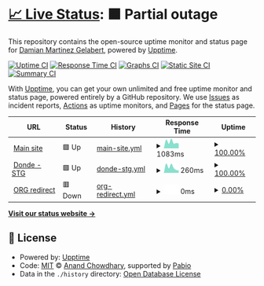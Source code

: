 # [📈 Live Status](https://damipoo.github.io/legendary-pancake): <!--live status--> **🟧 Partial outage**

This repository contains the open-source uptime monitor and status page for [Damian Martinez Gelabert](https://damipoo.github.io/legendary-pancake), powered by [Upptime](https://github.com/upptime/upptime).

[![Uptime CI](https://github.com/damipoo/legendary-pancake/workflows/Uptime%20CI/badge.svg)](https://github.com/damipoo/legendary-pancake/actions?query=workflow%3A%22Uptime+CI%22)
[![Response Time CI](https://github.com/damipoo/legendary-pancake/workflows/Response%20Time%20CI/badge.svg)](https://github.com/damipoo/legendary-pancake/actions?query=workflow%3A%22Response+Time+CI%22)
[![Graphs CI](https://github.com/damipoo/legendary-pancake/workflows/Graphs%20CI/badge.svg)](https://github.com/damipoo/legendary-pancake/actions?query=workflow%3A%22Graphs+CI%22)
[![Static Site CI](https://github.com/damipoo/legendary-pancake/workflows/Static%20Site%20CI/badge.svg)](https://github.com/damipoo/legendary-pancake/actions?query=workflow%3A%22Static+Site+CI%22)
[![Summary CI](https://github.com/damipoo/legendary-pancake/workflows/Summary%20CI/badge.svg)](https://github.com/damipoo/legendary-pancake/actions?query=workflow%3A%22Summary+CI%22)

With [Upptime](https://upptime.js.org), you can get your own unlimited and free uptime monitor and status page, powered entirely by a GitHub repository. We use [Issues](https://github.com/damipoo/legendary-pancake/issues) as incident reports, [Actions](https://github.com/damipoo/legendary-pancake/actions) as uptime monitors, and [Pages](https://damipoo.github.io/legendary-pancake) for the status page.

<!--start: status pages-->
<!-- This summary is generated by Upptime (https://github.com/upptime/upptime) -->
<!-- Do not edit this manually, your changes will be overwritten -->
<!-- prettier-ignore -->
| URL | Status | History | Response Time | Uptime |
| --- | ------ | ------- | ------------- | ------ |
| <img alt="" src="https://icons.duckduckgo.com/ip3/www.huesped.org.ar.ico" height="13"> [Main site](https://www.huesped.org.ar) | 🟩 Up | [main-site.yml](https://github.com/damipoo/legendary-pancake/commits/HEAD/history/main-site.yml) | <details><summary><img alt="Response time graph" src="./graphs/main-site/response-time-week.png" height="20"> 1083ms</summary><br><a href="https://damipoo.github.io/legendary-pancake/history/main-site"><img alt="Response time 1131" src="https://img.shields.io/endpoint?url=https%3A%2F%2Fraw.githubusercontent.com%2Fdamipoo%2Flegendary-pancake%2FHEAD%2Fapi%2Fmain-site%2Fresponse-time.json"></a><br><a href="https://damipoo.github.io/legendary-pancake/history/main-site"><img alt="24-hour response time 832" src="https://img.shields.io/endpoint?url=https%3A%2F%2Fraw.githubusercontent.com%2Fdamipoo%2Flegendary-pancake%2FHEAD%2Fapi%2Fmain-site%2Fresponse-time-day.json"></a><br><a href="https://damipoo.github.io/legendary-pancake/history/main-site"><img alt="7-day response time 1083" src="https://img.shields.io/endpoint?url=https%3A%2F%2Fraw.githubusercontent.com%2Fdamipoo%2Flegendary-pancake%2FHEAD%2Fapi%2Fmain-site%2Fresponse-time-week.json"></a><br><a href="https://damipoo.github.io/legendary-pancake/history/main-site"><img alt="30-day response time 1144" src="https://img.shields.io/endpoint?url=https%3A%2F%2Fraw.githubusercontent.com%2Fdamipoo%2Flegendary-pancake%2FHEAD%2Fapi%2Fmain-site%2Fresponse-time-month.json"></a><br><a href="https://damipoo.github.io/legendary-pancake/history/main-site"><img alt="1-year response time 1131" src="https://img.shields.io/endpoint?url=https%3A%2F%2Fraw.githubusercontent.com%2Fdamipoo%2Flegendary-pancake%2FHEAD%2Fapi%2Fmain-site%2Fresponse-time-year.json"></a></details> | <details><summary><a href="https://damipoo.github.io/legendary-pancake/history/main-site">100.00%</a></summary><a href="https://damipoo.github.io/legendary-pancake/history/main-site"><img alt="All-time uptime 100.00%" src="https://img.shields.io/endpoint?url=https%3A%2F%2Fraw.githubusercontent.com%2Fdamipoo%2Flegendary-pancake%2FHEAD%2Fapi%2Fmain-site%2Fuptime.json"></a><br><a href="https://damipoo.github.io/legendary-pancake/history/main-site"><img alt="24-hour uptime 100.00%" src="https://img.shields.io/endpoint?url=https%3A%2F%2Fraw.githubusercontent.com%2Fdamipoo%2Flegendary-pancake%2FHEAD%2Fapi%2Fmain-site%2Fuptime-day.json"></a><br><a href="https://damipoo.github.io/legendary-pancake/history/main-site"><img alt="7-day uptime 100.00%" src="https://img.shields.io/endpoint?url=https%3A%2F%2Fraw.githubusercontent.com%2Fdamipoo%2Flegendary-pancake%2FHEAD%2Fapi%2Fmain-site%2Fuptime-week.json"></a><br><a href="https://damipoo.github.io/legendary-pancake/history/main-site"><img alt="30-day uptime 100.00%" src="https://img.shields.io/endpoint?url=https%3A%2F%2Fraw.githubusercontent.com%2Fdamipoo%2Flegendary-pancake%2FHEAD%2Fapi%2Fmain-site%2Fuptime-month.json"></a><br><a href="https://damipoo.github.io/legendary-pancake/history/main-site"><img alt="1-year uptime 100.00%" src="https://img.shields.io/endpoint?url=https%3A%2F%2Fraw.githubusercontent.com%2Fdamipoo%2Flegendary-pancake%2FHEAD%2Fapi%2Fmain-site%2Fuptime-year.json"></a></details>
| <img alt="" src="https://icons.duckduckgo.com/ip3/stg.donde.huesped.org.ar.ico" height="13"> [Donde - STG](https://stg.donde.huesped.org.ar/) | 🟩 Up | [donde-stg.yml](https://github.com/damipoo/legendary-pancake/commits/HEAD/history/donde-stg.yml) | <details><summary><img alt="Response time graph" src="./graphs/donde-stg/response-time-week.png" height="20"> 260ms</summary><br><a href="https://damipoo.github.io/legendary-pancake/history/donde-stg"><img alt="Response time 262" src="https://img.shields.io/endpoint?url=https%3A%2F%2Fraw.githubusercontent.com%2Fdamipoo%2Flegendary-pancake%2FHEAD%2Fapi%2Fdonde-stg%2Fresponse-time.json"></a><br><a href="https://damipoo.github.io/legendary-pancake/history/donde-stg"><img alt="24-hour response time 180" src="https://img.shields.io/endpoint?url=https%3A%2F%2Fraw.githubusercontent.com%2Fdamipoo%2Flegendary-pancake%2FHEAD%2Fapi%2Fdonde-stg%2Fresponse-time-day.json"></a><br><a href="https://damipoo.github.io/legendary-pancake/history/donde-stg"><img alt="7-day response time 260" src="https://img.shields.io/endpoint?url=https%3A%2F%2Fraw.githubusercontent.com%2Fdamipoo%2Flegendary-pancake%2FHEAD%2Fapi%2Fdonde-stg%2Fresponse-time-week.json"></a><br><a href="https://damipoo.github.io/legendary-pancake/history/donde-stg"><img alt="30-day response time 264" src="https://img.shields.io/endpoint?url=https%3A%2F%2Fraw.githubusercontent.com%2Fdamipoo%2Flegendary-pancake%2FHEAD%2Fapi%2Fdonde-stg%2Fresponse-time-month.json"></a><br><a href="https://damipoo.github.io/legendary-pancake/history/donde-stg"><img alt="1-year response time 262" src="https://img.shields.io/endpoint?url=https%3A%2F%2Fraw.githubusercontent.com%2Fdamipoo%2Flegendary-pancake%2FHEAD%2Fapi%2Fdonde-stg%2Fresponse-time-year.json"></a></details> | <details><summary><a href="https://damipoo.github.io/legendary-pancake/history/donde-stg">100.00%</a></summary><a href="https://damipoo.github.io/legendary-pancake/history/donde-stg"><img alt="All-time uptime 100.00%" src="https://img.shields.io/endpoint?url=https%3A%2F%2Fraw.githubusercontent.com%2Fdamipoo%2Flegendary-pancake%2FHEAD%2Fapi%2Fdonde-stg%2Fuptime.json"></a><br><a href="https://damipoo.github.io/legendary-pancake/history/donde-stg"><img alt="24-hour uptime 100.00%" src="https://img.shields.io/endpoint?url=https%3A%2F%2Fraw.githubusercontent.com%2Fdamipoo%2Flegendary-pancake%2FHEAD%2Fapi%2Fdonde-stg%2Fuptime-day.json"></a><br><a href="https://damipoo.github.io/legendary-pancake/history/donde-stg"><img alt="7-day uptime 100.00%" src="https://img.shields.io/endpoint?url=https%3A%2F%2Fraw.githubusercontent.com%2Fdamipoo%2Flegendary-pancake%2FHEAD%2Fapi%2Fdonde-stg%2Fuptime-week.json"></a><br><a href="https://damipoo.github.io/legendary-pancake/history/donde-stg"><img alt="30-day uptime 100.00%" src="https://img.shields.io/endpoint?url=https%3A%2F%2Fraw.githubusercontent.com%2Fdamipoo%2Flegendary-pancake%2FHEAD%2Fapi%2Fdonde-stg%2Fuptime-month.json"></a><br><a href="https://damipoo.github.io/legendary-pancake/history/donde-stg"><img alt="1-year uptime 100.00%" src="https://img.shields.io/endpoint?url=https%3A%2F%2Fraw.githubusercontent.com%2Fdamipoo%2Flegendary-pancake%2FHEAD%2Fapi%2Fdonde-stg%2Fuptime-year.json"></a></details>
| <img alt="" src="https://icons.duckduckgo.com/ip3/www.huesped.org.ico" height="13"> [ORG redirect](https://www.huesped.org) | 🟥 Down | [org-redirect.yml](https://github.com/damipoo/legendary-pancake/commits/HEAD/history/org-redirect.yml) | <details><summary><img alt="Response time graph" src="./graphs/org-redirect/response-time-week.png" height="20"> 0ms</summary><br><a href="https://damipoo.github.io/legendary-pancake/history/org-redirect"><img alt="Response time 0" src="https://img.shields.io/endpoint?url=https%3A%2F%2Fraw.githubusercontent.com%2Fdamipoo%2Flegendary-pancake%2FHEAD%2Fapi%2Forg-redirect%2Fresponse-time.json"></a><br><a href="https://damipoo.github.io/legendary-pancake/history/org-redirect"><img alt="24-hour response time 0" src="https://img.shields.io/endpoint?url=https%3A%2F%2Fraw.githubusercontent.com%2Fdamipoo%2Flegendary-pancake%2FHEAD%2Fapi%2Forg-redirect%2Fresponse-time-day.json"></a><br><a href="https://damipoo.github.io/legendary-pancake/history/org-redirect"><img alt="7-day response time 0" src="https://img.shields.io/endpoint?url=https%3A%2F%2Fraw.githubusercontent.com%2Fdamipoo%2Flegendary-pancake%2FHEAD%2Fapi%2Forg-redirect%2Fresponse-time-week.json"></a><br><a href="https://damipoo.github.io/legendary-pancake/history/org-redirect"><img alt="30-day response time 0" src="https://img.shields.io/endpoint?url=https%3A%2F%2Fraw.githubusercontent.com%2Fdamipoo%2Flegendary-pancake%2FHEAD%2Fapi%2Forg-redirect%2Fresponse-time-month.json"></a><br><a href="https://damipoo.github.io/legendary-pancake/history/org-redirect"><img alt="1-year response time 0" src="https://img.shields.io/endpoint?url=https%3A%2F%2Fraw.githubusercontent.com%2Fdamipoo%2Flegendary-pancake%2FHEAD%2Fapi%2Forg-redirect%2Fresponse-time-year.json"></a></details> | <details><summary><a href="https://damipoo.github.io/legendary-pancake/history/org-redirect">0.00%</a></summary><a href="https://damipoo.github.io/legendary-pancake/history/org-redirect"><img alt="All-time uptime 0.00%" src="https://img.shields.io/endpoint?url=https%3A%2F%2Fraw.githubusercontent.com%2Fdamipoo%2Flegendary-pancake%2FHEAD%2Fapi%2Forg-redirect%2Fuptime.json"></a><br><a href="https://damipoo.github.io/legendary-pancake/history/org-redirect"><img alt="24-hour uptime 0.00%" src="https://img.shields.io/endpoint?url=https%3A%2F%2Fraw.githubusercontent.com%2Fdamipoo%2Flegendary-pancake%2FHEAD%2Fapi%2Forg-redirect%2Fuptime-day.json"></a><br><a href="https://damipoo.github.io/legendary-pancake/history/org-redirect"><img alt="7-day uptime 0.00%" src="https://img.shields.io/endpoint?url=https%3A%2F%2Fraw.githubusercontent.com%2Fdamipoo%2Flegendary-pancake%2FHEAD%2Fapi%2Forg-redirect%2Fuptime-week.json"></a><br><a href="https://damipoo.github.io/legendary-pancake/history/org-redirect"><img alt="30-day uptime 4.67%" src="https://img.shields.io/endpoint?url=https%3A%2F%2Fraw.githubusercontent.com%2Fdamipoo%2Flegendary-pancake%2FHEAD%2Fapi%2Forg-redirect%2Fuptime-month.json"></a><br><a href="https://damipoo.github.io/legendary-pancake/history/org-redirect"><img alt="1-year uptime 0.00%" src="https://img.shields.io/endpoint?url=https%3A%2F%2Fraw.githubusercontent.com%2Fdamipoo%2Flegendary-pancake%2FHEAD%2Fapi%2Forg-redirect%2Fuptime-year.json"></a></details>

<!--end: status pages-->

[**Visit our status website →**](https://damipoo.github.io/legendary-pancake)

## 📄 License

- Powered by: [Upptime](https://github.com/upptime/upptime)
- Code: [MIT](./LICENSE) © [Anand Chowdhary](https://anandchowdhary.com), supported by [Pabio](https://pabio.com)
- Data in the `./history` directory: [Open Database License](https://opendatacommons.org/licenses/odbl/1-0/)
